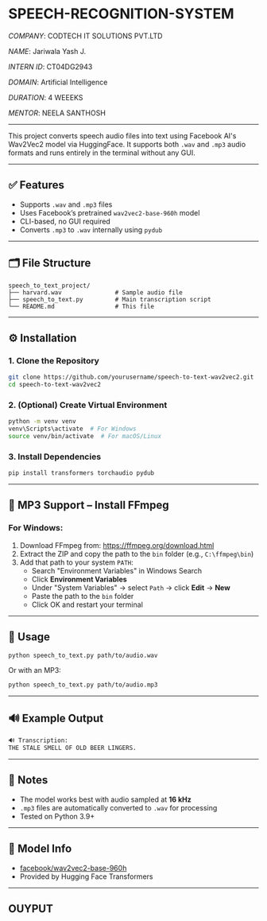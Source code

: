 # SPEECH-RECOGNITION-SYSTEM

*COMPANY*: CODTECH IT SOLUTIONS PVT.LTD

*NAME*: Jariwala Yash J.

*INTERN ID*: CT04DG2943

*DOMAIN*: Artificial Intelligence

*DURATION*: 4 WEEEKS

*MENTOR*: NEELA SANTHOSH

---

This project converts speech audio files into text using Facebook AI's Wav2Vec2 model via HuggingFace. It supports both `.wav` and `.mp3` audio formats and runs entirely in the terminal without any GUI.

---

## ✅ Features

- Supports `.wav` and `.mp3` files
- Uses Facebook’s pretrained `wav2vec2-base-960h` model
- CLI-based, no GUI required
- Converts `.mp3` to `.wav` internally using `pydub`

---

## 🗂️ File Structure

```
speech_to_text_project/
├── harvard.wav               # Sample audio file
├── speech_to_text.py         # Main transcription script
└── README.md                 # This file
```

---

## ⚙️ Installation

### 1. Clone the Repository

```bash
git clone https://github.com/yourusername/speech-to-text-wav2vec2.git
cd speech-to-text-wav2vec2
```

### 2. (Optional) Create Virtual Environment

```bash
python -m venv venv
venv\Scripts\activate  # For Windows
source venv/bin/activate  # For macOS/Linux
```

### 3. Install Dependencies

```bash
pip install transformers torchaudio pydub
```

---

## 🔧 MP3 Support – Install FFmpeg

### For Windows:

1. Download FFmpeg from: https://ffmpeg.org/download.html  
2. Extract the ZIP and copy the path to the `bin` folder (e.g., `C:\ffmpeg\bin`)
3. Add that path to your system `PATH`:
   - Search "Environment Variables" in Windows Search
   - Click **Environment Variables**
   - Under "System Variables" → select `Path` → click **Edit** → **New**
   - Paste the path to the `bin` folder
   - Click OK and restart your terminal

---

## 🚀 Usage

```bash
python speech_to_text.py path/to/audio.wav
```

Or with an MP3:

```bash
python speech_to_text.py path/to/audio.mp3
```

---

## 🔊 Example Output

```bash
🔊 Transcription:
THE STALE SMELL OF OLD BEER LINGERS.
```

---

## 📌 Notes

- The model works best with audio sampled at **16 kHz**
- `.mp3` files are automatically converted to `.wav` for processing
- Tested on Python 3.9+

---

## 🧠 Model Info

- [facebook/wav2vec2-base-960h](https://huggingface.co/facebook/wav2vec2-base-960h)
- Provided by Hugging Face Transformers

---

## OUYPUT

